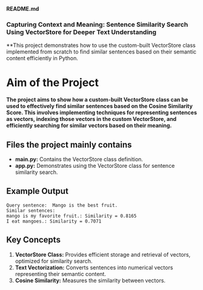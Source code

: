  **README.md**

   ### Capturing Context and Meaning: Sentence Similarity Search Using VectorStore for Deeper Text Understanding

**This project demonstrates how to use the custom-built VectorStore class implemented from scratch to find similar sentences based on their semantic content efficiently in Python.

# Aim of the Project

**The project aims to show how a custom-built VectorStore class can be used to effectively find similar sentences based on the Cosine Similarity Score. This involves implementing techniques for representing sentences as vectors, indexing those vectors in the custom VectorStore, and efficiently searching for similar vectors based on their meaning.**

## Files the project mainly contains

- **main.py:** Contains the VectorStore class definition. 
- **app.py:** Demonstrates using the VectorStore class for sentence similarity search.
 
## Example Output

```
Query sentence:  Mango is the best fruit.
Similar sentences:
mango is my favorite fruit.: Similarity = 0.8165
I eat mangoes.: Similarity = 0.7071
```

## Key Concepts

1. **VectorStore Class:** Provides efficient storage and retrieval of vectors, optimized for similarity search.
2. **Text Vectorization:** Converts sentences into numerical vectors representing their semantic content.
3. **Cosine Similarity:** Measures the similarity between vectors. 
